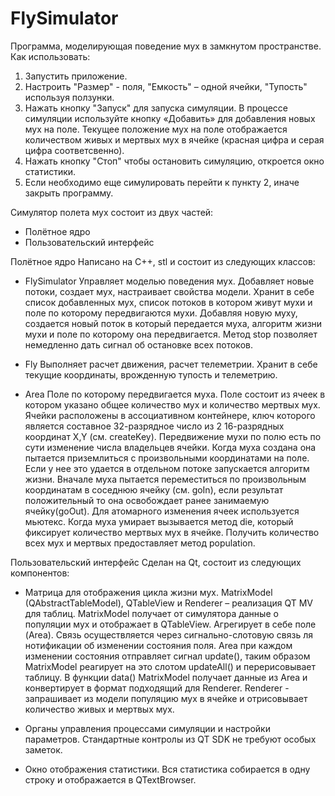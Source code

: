 # FlySimulator
Программа, моделирующая поведение мух в замкнутом пространстве.
Как использовать:
1) Запустить приложение.
2) Настроить "Размер" - поля, "Емкость" – одной ячейки, "Тупость" используя ползунки.
3) Нажать кнопку "Запуск" для запуска симуляции. В процессе симуляции используйте кнопку «Добавить» для добавления новых мух на поле. Текущее положение мух на поле отображается количеством живых и мертвых мух в ячейке (красная цифра и серая цифра соответсвенно).
4) Нажать кнопку "Стоп" чтобы остановить симуляцию, откроется окно статистики.
5) Если необходимо еще симулировать перейти к пункту 2, иначе закрыть программу.

Симулятор полета мух состоит из двух частей: 
* Полётное ядро
* Пользовательский интерфейс

Полётное ядро
Написано на  С++, stl и состоит из следующих классов: 
* FlySimulator
	Управляет моделью поведения мух. Добавляет новые потоки, создает мух, настраивает свойства модели. 
	Хранит в себе список добавленных мух, список потоков в котором живут мухи и поле по которому передвигаются мухи.
	Добавляя новую муху, создается новый поток в который передается муха, алгоритм жизни мухи и поле по которому она передвигается.
	Метод stop позволяет немедленно дать сигнал об остановке всех потоков.
	
* Fly
	Выполняет расчет движения, расчет телеметрии. Хранит в себе текущие координаты, врожденную тупость и телеметрию.
	
* Area
	Поле по которому передвигается муха. Поле состоит из ячеек в котором указано общее количество мух и количество мертвых мух.
	Ячейки расположены в ассоциативном контейнере, ключ которого является составное 32-разрядное число из 2 16-разрядных координат X,Y (см. createKey).
	Передвижение мухи по полю есть по сути изменение числа владельцев ячейки. Когда муха создана она пытается приземлиться с произвольными координатами на поле.
	Если у нее это удается в отдельном потоке запускается алгоритм жизни. Вначале муха пытается переместиться по произвольным координатам 
	в соседнюю ячейку (см. goIn), если результат положительный то она освобождает ранее занимаемую ячейку(goOut). 
	Для атомарного изменения ячеек используется мьютекс. Когда муха умирает вызывается метод die, который фиксирует количество мертвых мух в ячейке.
	Получить количество всех мух и мертвых предоставляет метод population.
	

Пользовательский интерфейс
Сделан на Qt, состоит из следующих компонентов:
* Матрица для отображения цикла жизни мух.
	MatrixModel (QAbstractTableModel), QTableView и Renderer – реализация QT MV для таблиц. MatrixModel получает от симулятора данные о популяции мух и отображает в QTableView. 
	Агрегирует в себе поле (Area). Связь осуществляется через сигнально-слотовую связь ля нотификации об изменении состояния поля. 
	Area при каждом изменении состояния отправляет сигнал update(), таким образом MatrixModel реагирует на это слотом updateAll() и перерисовывает таблицу. 
	В функции data() MatrixModel получает данные из Area и конвертирует в формат подходящий для  Renderer.
	Renderer - запрашивает из модели популяцию мух в ячейке и отрисовывает количество живых и мертвых мух.

* Органы управления процессами симуляции и настройки параметров.
	Стандартные контролы из QT SDK не требуют особых заметок.

* Окно отображения статистики.
	Вся статистика собирается в одну строку и отображается в QTextBrowser.

